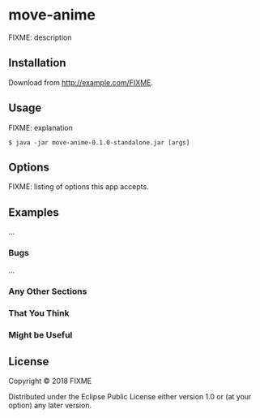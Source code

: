 # move-anime

FIXME: description

## Installation

Download from http://example.com/FIXME.

## Usage

FIXME: explanation

    $ java -jar move-anime-0.1.0-standalone.jar [args]

## Options

FIXME: listing of options this app accepts.

## Examples

...

### Bugs

...

### Any Other Sections
### That You Think
### Might be Useful

## License

Copyright © 2018 FIXME

Distributed under the Eclipse Public License either version 1.0 or (at
your option) any later version.
